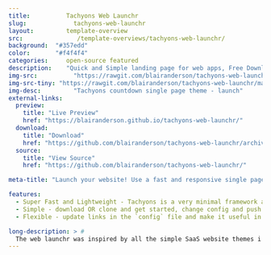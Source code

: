 ```yaml
---
title:			Tachyons Web Launchr
slug:			  tachyons-web-launchr
layout:			template-overview
src:			   /template-overviews/tachyons-web-launchr/
background:  "#357edd"
color:       "#f4f4f4"
categories:		open-source featured
description:	"Quick and Simple landing page for web apps, Free Download - Built to be fast and responsive"
img-src:		  "https://rawgit.com/blairanderson/tachyons-web-launchr/master/screenshot.png"
img-src-tiny: "https://rawgit.com/blairanderson/tachyons-web-launchr/master/screenshot-tiny.png"
img-desc:		  "Tachyons countdown single page theme - launch"
external-links:
  preview:
    title: "Live Preview"
    href: "https://blairanderson.github.io/tachyons-web-launchr/"
  download:
    title: "Download"
    href: "https://github.com/blairanderson/tachyons-web-launchr/archive/master.zip"
  source:
    title: "View Source"
    href: "https://github.com/blairanderson/tachyons-web-launchr/"

meta-title: "Launch your website! Use a fast and responsive single page web app launcher. Easily customize the title and macbook image very easily. Built using tachyons - The web Launcher was built to display your SaaS company marketing services, a few images(one for each service provided), and a contact section for phone/email. All linked in a single page."

features:
  - Super Fast and Lightweight - Tachyons is a very minimal framework and features atomic design.
  - Simple - download OR clone and get started, change config and push to create your launch site.
  - Flexible - update links in the `config` file and make it useful in 5-minutes.

long-description: > #
  The web launchr was inspired by all the simple SaaS website themes i've been seeing around the internet. A simple header nav, a simple callout and clean way to put a screenshot of your web app. Theme was built to help you launch something! Its part of human dynamics that most people think something is cooler if they are forced to wait for it! This theme will help you out! Basically download it and update the title, change the background, change the links in the footer, and make the email list go to your campaign. Using any of the <a href='http://tachyons.io/docs/themes/skins/'>tachyons skins</a>.
---
```

